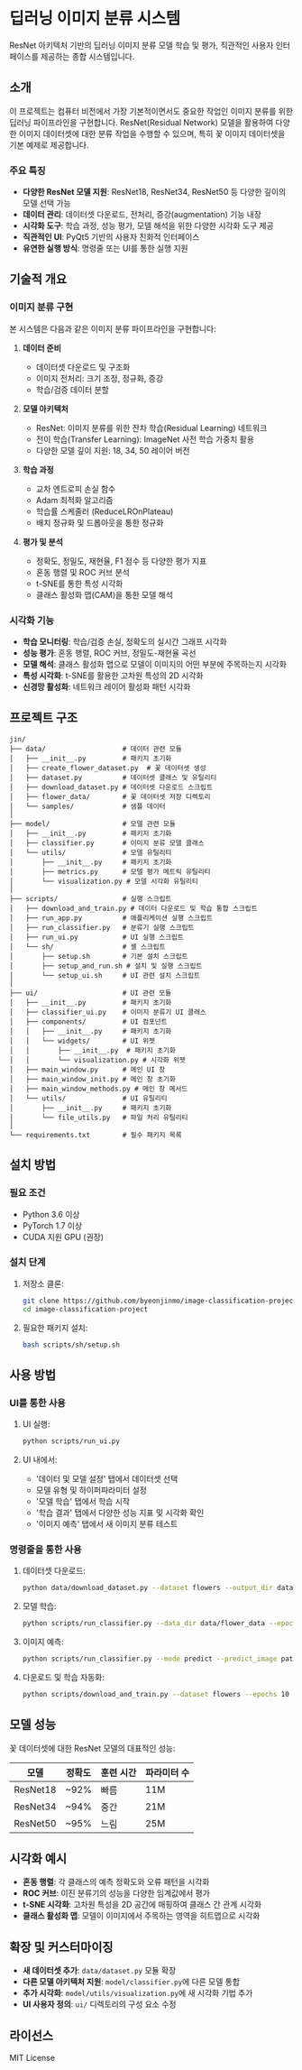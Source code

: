 # 딥러닝 이미지 분류 시스템

ResNet 아키텍처 기반의 딥러닝 이미지 분류 모델 학습 및 평가, 직관적인 사용자 인터페이스를 제공하는 종합 시스템입니다.

## 소개

이 프로젝트는 컴퓨터 비전에서 가장 기본적이면서도 중요한 작업인 이미지 분류를 위한 딥러닝 파이프라인을 구현합니다. ResNet(Residual Network) 모델을 활용하여 다양한 이미지 데이터셋에 대한 분류 작업을 수행할 수 있으며, 특히 꽃 이미지 데이터셋을 기본 예제로 제공합니다.

### 주요 특징

- **다양한 ResNet 모델 지원**: ResNet18, ResNet34, ResNet50 등 다양한 깊이의 모델 선택 가능
- **데이터 관리**: 데이터셋 다운로드, 전처리, 증강(augmentation) 기능 내장
- **시각화 도구**: 학습 과정, 성능 평가, 모델 해석을 위한 다양한 시각화 도구 제공
- **직관적인 UI**: PyQt5 기반의 사용자 친화적 인터페이스
- **유연한 실행 방식**: 명령줄 또는 UI를 통한 실행 지원

## 기술적 개요

### 이미지 분류 구현

본 시스템은 다음과 같은 이미지 분류 파이프라인을 구현합니다:

1. **데이터 준비**
   - 데이터셋 다운로드 및 구조화
   - 이미지 전처리: 크기 조정, 정규화, 증강
   - 학습/검증 데이터 분할

2. **모델 아키텍처**
   - ResNet: 이미지 분류를 위한 잔차 학습(Residual Learning) 네트워크
   - 전이 학습(Transfer Learning): ImageNet 사전 학습 가중치 활용
   - 다양한 모델 깊이 지원: 18, 34, 50 레이어 버전

3. **학습 과정**
   - 교차 엔트로피 손실 함수
   - Adam 최적화 알고리즘
   - 학습률 스케줄러 (ReduceLROnPlateau)
   - 배치 정규화 및 드롭아웃을 통한 정규화

4. **평가 및 분석**
   - 정확도, 정밀도, 재현율, F1 점수 등 다양한 평가 지표
   - 혼동 행렬 및 ROC 커브 분석
   - t-SNE를 통한 특성 시각화
   - 클래스 활성화 맵(CAM)을 통한 모델 해석

### 시각화 기능

- **학습 모니터링**: 학습/검증 손실, 정확도의 실시간 그래프 시각화
- **성능 평가**: 혼동 행렬, ROC 커브, 정밀도-재현율 곡선
- **모델 해석**: 클래스 활성화 맵으로 모델이 이미지의 어떤 부분에 주목하는지 시각화
- **특성 시각화**: t-SNE를 활용한 고차원 특성의 2D 시각화
- **신경망 활성화**: 네트워크 레이어 활성화 패턴 시각화

## 프로젝트 구조

```
jin/
├── data/                   # 데이터 관련 모듈
│   ├── __init__.py         # 패키지 초기화
│   ├── create_flower_dataset.py  # 꽃 데이터셋 생성
│   ├── dataset.py          # 데이터셋 클래스 및 유틸리티
│   ├── download_dataset.py # 데이터셋 다운로드 스크립트
│   ├── flower_data/        # 꽃 데이터셋 저장 디렉토리
│   └── samples/            # 샘플 데이터
│
├── model/                  # 모델 관련 모듈
│   ├── __init__.py         # 패키지 초기화
│   ├── classifier.py       # 이미지 분류 모델 클래스
│   └── utils/              # 모델 유틸리티
│       ├── __init__.py     # 패키지 초기화
│       ├── metrics.py      # 모델 평가 메트릭 유틸리티
│       └── visualization.py # 모델 시각화 유틸리티
│
├── scripts/                # 실행 스크립트
│   ├── download_and_train.py # 데이터 다운로드 및 학습 통합 스크립트
│   ├── run_app.py          # 애플리케이션 실행 스크립트
│   ├── run_classifier.py   # 분류기 실행 스크립트
│   ├── run_ui.py           # UI 실행 스크립트
│   └── sh/                 # 셸 스크립트
│       ├── setup.sh        # 기본 설치 스크립트
│       ├── setup_and_run.sh # 설치 및 실행 스크립트
│       └── setup_ui.sh     # UI 관련 설치 스크립트
│
├── ui/                     # UI 관련 모듈
│   ├── __init__.py         # 패키지 초기화
│   ├── classifier_ui.py    # 이미지 분류기 UI 클래스
│   ├── components/         # UI 컴포넌트
│   │   ├── __init__.py     # 패키지 초기화
│   │   └── widgets/        # UI 위젯
│   │       ├── __init__.py  # 패키지 초기화
│   │       └── visualization.py # 시각화 위젯
│   ├── main_window.py      # 메인 UI 창
│   ├── main_window_init.py # 메인 창 초기화
│   ├── main_window_methods.py # 메인 창 메서드
│   └── utils/              # UI 유틸리티
│       ├── __init__.py     # 패키지 초기화
│       └── file_utils.py   # 파일 처리 유틸리티
│
└── requirements.txt        # 필수 패키지 목록
```

## 설치 방법

### 필요 조건

- Python 3.6 이상
- PyTorch 1.7 이상
- CUDA 지원 GPU (권장)

### 설치 단계

1. 저장소 클론:
   ```bash
   git clone https://github.com/byeonjinmo/image-classification-project.git
   cd image-classification-project
   ```

2. 필요한 패키지 설치:
   ```bash
   bash scripts/sh/setup.sh
   ```

## 사용 방법

### UI를 통한 사용

1. UI 실행:
   ```bash
   python scripts/run_ui.py
   ```

2. UI 내에서:
   - '데이터 및 모델 설정' 탭에서 데이터셋 선택
   - 모델 유형 및 하이퍼파라미터 설정
   - '모델 학습' 탭에서 학습 시작
   - '학습 결과' 탭에서 다양한 성능 지표 및 시각화 확인
   - '이미지 예측' 탭에서 새 이미지 분류 테스트

### 명령줄을 통한 사용

1. 데이터셋 다운로드:
   ```bash
   python data/download_dataset.py --dataset flowers --output_dir datasets
   ```

2. 모델 학습:
   ```bash
   python scripts/run_classifier.py --data_dir data/flower_data --epochs 10 --batch_size 32 --model resnet18
   ```

3. 이미지 예측:
   ```bash
   python scripts/run_classifier.py --mode predict --predict_image path/to/image.jpg
   ```

4. 다운로드 및 학습 자동화:
   ```bash
   python scripts/download_and_train.py --dataset flowers --epochs 10
   ```

## 모델 성능

꽃 데이터셋에 대한 ResNet 모델의 대표적인 성능:

| 모델      | 정확도   | 훈련 시간 | 파라미터 수 |
|-----------|---------|----------|------------|
| ResNet18  | ~92%    | 빠름     | 11M        |
| ResNet34  | ~94%    | 중간     | 21M        |
| ResNet50  | ~95%    | 느림     | 25M        |

## 시각화 예시

- **혼동 행렬**: 각 클래스의 예측 정확도와 오류 패턴을 시각화
- **ROC 커브**: 이진 분류기의 성능을 다양한 임계값에서 평가
- **t-SNE 시각화**: 고차원 특성을 2D 공간에 매핑하여 클래스 간 관계 시각화
- **클래스 활성화 맵**: 모델이 이미지에서 주목하는 영역을 히트맵으로 시각화

## 확장 및 커스터마이징

- **새 데이터셋 추가**: `data/dataset.py` 모듈 확장
- **다른 모델 아키텍처 지원**: `model/classifier.py`에 다른 모델 통합
- **추가 시각화**: `model/utils/visualization.py`에 새 시각화 기법 추가
- **UI 사용자 정의**: `ui/` 디렉토리의 구성 요소 수정

## 라이선스

MIT License
